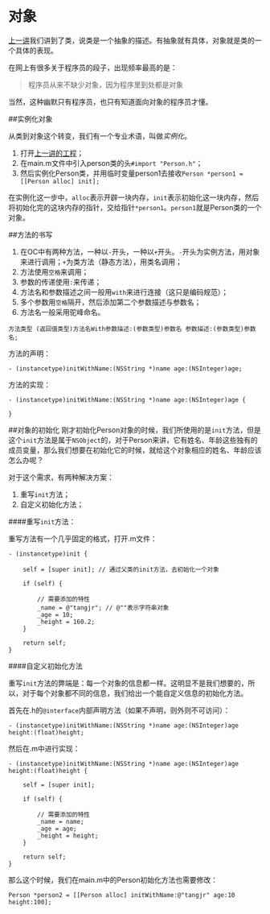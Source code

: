 # 对象

[上一讲](./class.md)我们讲到了类，说类是一个抽象的描述。有抽象就有具体，对象就是类的一个具体的表现。

在网上有很多关于程序员的段子，出现频率最高的是：

> 程序员从来不缺少对象，因为程序里到处都是对象

当然，这种幽默只有程序员，也只有知道面向对象的程序员才懂。 

##实例化对象

从类到对象这个转变，我们有一个专业术语，叫做*实例化*。

1. 打开[上一讲的工程](https://github.com/saitjr/Objective-C-Tutorials-Demo/tree/master/1-OC-Class-Object/Class/ClassDemo)；
2. 在main.m文件中引入person类的头`#import "Person.h"`；
3. 然后实例化Person类，并用临时变量person1去接收`Person *person1 = [[Person alloc] init];`

在实例化这一步中，`alloc`表示开辟一块内存，`init`表示初始化这一块内存，然后将初始化完的这块内存的指针，交给指针`*person1`。`person1`就是Person类的一个对象。

##方法的书写

1. 在OC中有两种方法，一种以`-`开头，一种以`+`开头。`-`开头为实例方法，用对象来进行调用；`+`为类方法（静态方法），用类名调用；
2. 方法使用`空格`来调用；
3. 参数的传递使用`:`来传递；
4. 方法名和参数描述之间一般用`with`来进行连接（这只是编码规范）；
5. 多个参数用`空格`隔开，然后添加第二个参数描述与参数名；
6. 方法名一般采用驼峰命名。

```
方法类型 (返回值类型)方法名With参数描述:(参数类型)参数名 参数描述:(参数类型)参数名;

```

方法的声明：

```
- (instancetype)initWithName:(NSString *)name age:(NSInteger)age;

```

方法的实现：

```
- (instancetype)initWithName:(NSString *)name age:(NSInteger)age {
    
}

```


##对象的初始化
刚才初始化Person对象的时候，我们所使用的是`init`方法，但是这个`init`方法是属于`NSObject`的，对于Person来讲，它有姓名、年龄这些独有的成员变量，那么我们想要在初始化它的时候，就给这个对象相应的姓名、年龄应该怎么办呢？

对于这个需求，有两种解决方案：

1. 重写`init`方法；
2. 自定义初始化方法；

####重写`init`方法：

重写方法有一个几乎固定的格式，打开.m文件：

```
- (instancetype)init {
    
    self = [super init]; // 通过父类的init方法，去初始化一个对象
    
    if (self) {
        
        // 需要添加的特性
        _name = @"tangjr"; // @""表示字符串对象
        _age = 10;
        _height = 160.2;
    }
    
    return self;
}

```

####自定义初始化方法

重写`init`方法的弊端是：每一个对象的信息都一样。这明显不是我们想要的，所以，对于每个对象都不同的信息，我们给出一个能自定义信息的初始化方法。

首先在.h的`@interface`内部声明方法（如果不声明，则外则不可访问）：

```
- (instancetype)initWithName:(NSString *)name age:(NSInteger)age height:(float)height;

```

然后在.m中进行实现：

```
- (instancetype)initWithName:(NSString *)name age:(NSInteger)age height:(float)height {
    
    self = [super init];
    
    if (self) {
        
        // 需要添加的特性
        _name = name;
        _age = age;
        _height = height;
    }
    
    return self;
}

```

那么这个时候，我们在main.m中的Person初始化方法也需要修改：

```
Person *person2 = [[Person alloc] initWithName:@"tangjr" age:10 height:100];

```